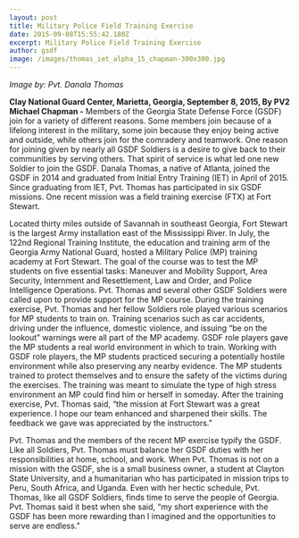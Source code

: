 ```yaml
---
layout: post
title: Military Police Field Training Exercise
date: 2015-09-08T15:55:42.180Z
excerpt: Military Police Field Training Exercise
author: gsdf
image: /images/thomas_iet_alpha_15_chapman-300x300.jpg
---
```

*Image by: Pvt. Danala Thomas*

**Clay National Guard Center, Marietta, Georgia, September 8, 2015, By PV2 Michael Chapman -** Members of the Georgia State Defense Force (GSDF) join for a variety of different reasons. Some members join because of a lifelong interest in the military, some join because they enjoy being active and outside, while others join for the comradery and teamwork. One reason for joining given by nearly all GSDF Soldiers is a desire to give back to their communities by serving others. That spirit of service is what led one new Soldier to join the GSDF. Danala Thomas, a native of Atlanta, joined the GSDF in 2014 and graduated from Initial Entry Training (IET) in April of 2015. Since graduating from IET, Pvt. Thomas has participated in six GSDF missions. One recent mission was a field training exercise (FTX) at Fort Stewart.

Located thirty miles outside of Savannah in southeast Georgia, Fort Stewart is the largest Army installation east of the Mississippi River. In July, the 122nd Regional Training Institute, the education and training arm of the Georgia Army National Guard, hosted a Military Police (MP) training academy at Fort Stewart. The goal of the course was to test the MP students on five essential tasks: Maneuver and Mobility Support, Area Security, Internment and Resettlement, Law and Order, and Police Intelligence Operations. Pvt. Thomas and several other GSDF Soldiers were called upon to provide support for the MP course. During the training exercise, Pvt. Thomas and her fellow Soldiers role played various scenarios for MP students to train on. Training scenarios such as car accidents, driving under the influence, domestic violence, and issuing “be on the lookout” warnings were all part of the MP academy. GSDF role players gave the MP students a real world environment in which to train. Working with GSDF role players, the MP students practiced securing a potentially hostile environment while also preserving any nearby evidence. The MP students trained to protect themselves and to ensure the safety of the victims during the exercises. The training was meant to simulate the type of high stress environment an MP could find him or herself in someday. After the training exercise, Pvt. Thomas said, “the mission at Fort Stewart was a great experience. I hope our team enhanced and sharpened their skills. The feedback we gave was appreciated by the instructors.”

Pvt. Thomas and the members of the recent MP exercise typify the GSDF. Like all Soldiers, Pvt. Thomas must balance her GSDF duties with her responsibilities at home, school, and work. When Pvt. Thomas is not on a mission with the GSDF, she is a small business owner, a student at Clayton State University, and a humanitarian who has participated in mission trips to Peru, South Africa, and Uganda. Even with her hectic schedule, Pvt. Thomas, like all GSDF Soldiers, finds time to serve the people of Georgia. Pvt. Thomas said it best when she said, “my short experience with the GSDF has been more rewarding than I imagined and the opportunities to serve are endless.”